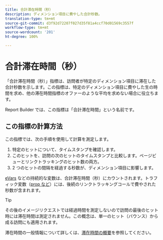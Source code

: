 ```yaml
---
title: 合計滞在時間（秒）
description: ディメンション項目に費やした合計秒数。
translation-type: tm+mt
source-git-commit: d3f92d72207f027d35f81a4ccf70d01569c3557f
workflow-type: tm+mt
source-wordcount: '201'
ht-degree: 100%

---
```



# 合計滞在時間（秒）

「合計滞在時間（秒）」指標は、訪問者が特定のディメンション項目に滞在した合計秒数を示します。この指標は、特定のディメンション項目に費やした生の時間を求め、他の滞在時間指標のオファーのような平均を求めない場合に役立ちます。

Report Builder では、この指標は「合計滞在時間」という名前です。

## この指標の計算方法

この指標では、次の手順を使用して計算を測定します。

1. 特定のヒットについて、タイムスタンプを確認します。
2. このヒットを、訪問の次のヒットのタイムスタンプと比較します。ページビューとリンクトラッキングのヒット数の両方。
3. 2 つのヒットの間隔を経過する秒数が、ディメンション項目に影響します。

[eVars](../dimensions/evar.md) などの持続的な変数は、合計滞在時間（秒）にカウントされます。トラフィック変数（[prop など](../dimensions/prop.md)）には、後続のリンクトラッキングコールで費やされた秒数が含まれます。

>[!TIP]
>
>その後のイメージリクエストでは経過時間を測定しないので訪問の最後のヒット時には滞在時間は測定されません。この概念は、単一のヒット（バウンス）から成る訪問にも適用されます。

滞在時間の一般情報について詳しくは、[滞在時間の概要](time-spent.md)を参照してください。
